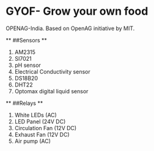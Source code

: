 # GYOF- Grow your own food

OPENAG-India.
Based on OpenAG initiative by MIT.

** ##Sensors **
1. AM2315
2. SI7021
3. pH sensor
4. Electrical Conductivity sensor
5. DS18B20 
6. DHT22
7. Optomax digital liquid sensor

** ##Relays **
1. White LEDs (AC)
2. LED Panel (24V DC)
3. Circulation Fan (12V DC)
4. Exhaust Fan (12V DC)
5. Air pump (AC)
